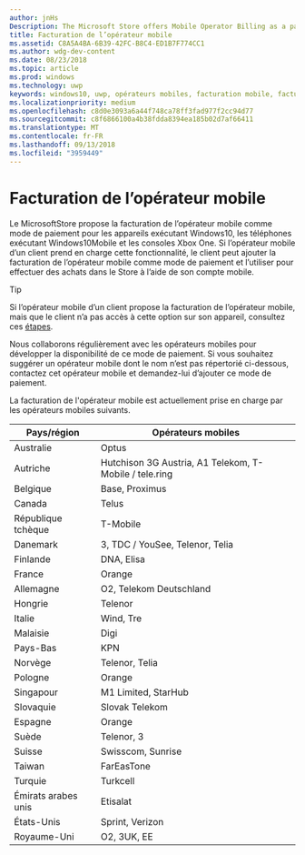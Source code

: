 ```yaml
---
author: jnHs
Description: The Microsoft Store offers Mobile Operator Billing as a payment method for mobile operators who support this capability.
title: Facturation de l’opérateur mobile
ms.assetid: C8A5A4BA-6B39-42FC-B8C4-ED1B7F774CC1
ms.author: wdg-dev-content
ms.date: 08/23/2018
ms.topic: article
ms.prod: windows
ms.technology: uwp
keywords: windows10, uwp, opérateurs mobiles, facturation mobile, facturation de l’opérateur mobile
ms.localizationpriority: medium
ms.openlocfilehash: c8d0e3093a6a44f748ca78ff3fad977f2cc94d77
ms.sourcegitcommit: c8f6866100a4b38fdda8394ea185b02d7af66411
ms.translationtype: MT
ms.contentlocale: fr-FR
ms.lasthandoff: 09/13/2018
ms.locfileid: "3959449"
---
```

# <a name="mobile-operator-billing"></a>Facturation de l’opérateur mobile


Le MicrosoftStore propose la facturation de l’opérateur mobile comme mode de paiement pour les appareils exécutant Windows10, les téléphones exécutant Windows10Mobile et les consoles Xbox One. Si l’opérateur mobile d’un client prend en charge cette fonctionnalité, le client peut ajouter la facturation de l’opérateur mobile comme mode de paiement et l’utiliser pour effectuer des achats dans le Store à l’aide de son compte mobile.

> [!TIP]
>  Si l’opérateur mobile d’un client propose la facturation de l’opérateur mobile, mais que le client n’a pas accès à cette option sur son appareil, consultez ces [étapes](http://go.microsoft.com/fwlink/p/?LinkId=523993).

Nous collaborons régulièrement avec les opérateurs mobiles pour développer la disponibilité de ce mode de paiement. Si vous souhaitez suggérer un opérateur mobile dont le nom n’est pas répertorié ci-dessous, contactez cet opérateur mobile et demandez-lui d’ajouter ce mode de paiement.

La facturation de l'opérateur mobile est actuellement prise en charge par les opérateurs mobiles suivants.

| Pays/région  | Opérateurs mobiles                 |
|-----------------|----------------------------------|
| Australie       | Optus                            |
| Autriche         | Hutchison 3G Austria, A1 Telekom, T-Mobile / tele.ring  |
| Belgique         | Base, Proximus                   |
| Canada          | Telus                            |
| République tchèque  | T-Mobile                         |
| Danemark         | 3, TDC / YouSee, Telenor, Telia  |
| Finlande         | DNA, Elisa                       |
| France          | Orange                           |
| Allemagne         | O2, Telekom Deutschland          |
| Hongrie         | Telenor                          |
| Italie           | Wind, Tre                        |
| Malaisie        | Digi                             |
| Pays-Bas     | KPN                              |
| Norvège          | Telenor, Telia                   |
| Pologne          | Orange                           |
| Singapour       | M1 Limited, StarHub              |
| Slovaquie        | Slovak Telekom                   |
| Espagne           | Orange                           |
| Suède          | Telenor, 3                       |
| Suisse     | Swisscom, Sunrise                |
| Taiwan          | FarEasTone                       |
| Turquie          | Turkcell                         |
| Émirats arabes unis | Etisalat                    |
| États-Unis   | Sprint, Verizon                  |
| Royaume-Uni  | O2, 3UK, EE                     |

 



 


 

 




